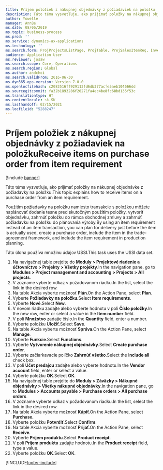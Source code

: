 ```yaml
---
title: Príjem položiek z nákupnej objednávky z požiadaviek na položku
description: Táto téma vysvetľuje, ako prijímať položky na nákupnej objednávke z požiadavky na položku.
author: Yowelle
manager: AnnBe
ms.date: 08/06/2019
ms.topic: business-process
ms.prod: ''
ms.service: dynamics-ax-applications
ms.technology: ''
ms.search.form: ProjProjectsListPage, ProjTable, ProjSalesItemReq, InventItemIdLookupSimple, PurchCreateFromSalesOrder, VendAccountItemLookup, PurchTable, PurchEditLines
audience: Application User
ms.reviewer: josaw
ms.search.scope: Core, Operations
ms.search.region: Global
ms.author: andchoi
ms.search.validFrom: 2016-06-30
ms.dyn365.ops.version: Version 7.0.0
ms.openlocfilehash: c2083516ff929113fd6db377acfe5aeb104666dd
ms.sourcegitcommit: fa32b1893286f20271fa4ec4be8fc68bd135f53c
ms.translationtype: HT
ms.contentlocale: sk-SK
ms.lasthandoff: 02/15/2021
ms.locfileid: "5288247"
---
```

# <a name="receive-items-on-purchase-order-from-item-requirement"></a><span data-ttu-id="285b0-103">Príjem položiek z nákupnej objednávky z požiadaviek na položku</span><span class="sxs-lookup"><span data-stu-id="285b0-103">Receive items on purchase order from item requirement</span></span>

[!include [banner](../../includes/banner.md)]

<span data-ttu-id="285b0-104">Táto téma vysvetľuje, ako prijímať položky na nákupnej objednávke z požiadavky na položku.</span><span class="sxs-lookup"><span data-stu-id="285b0-104">This topic explains how to receive items on a purchase order from an item requirement.</span></span>

<span data-ttu-id="285b0-105">Použitím požiadavky na položku namiesto transakcie s položkou môžete naplánovať dodanie tesne pred skutočným použitím položky, vytvoriť objednávku, zahrnúť položku do rámca obchodnej zmluvy a zahrnúť požiadavku na položku do plánovania výroby.</span><span class="sxs-lookup"><span data-stu-id="285b0-105">By using an item requirement instead of an item transaction, you can plan for delivery just before the item is actually used, create a purchase order, include the item in the trade-agreement framework, and include the item requirement in production planning.</span></span> 

<span data-ttu-id="285b0-106">Táto úloha používa množinu údajov USSI.</span><span class="sxs-lookup"><span data-stu-id="285b0-106">This task uses the USSI data set.</span></span>

1. <span data-ttu-id="285b0-107">Na navigačnej table prejdite do **Moduly > Projektové riadenie a účtovníctvo > Projekty > Všetky projekty**.</span><span class="sxs-lookup"><span data-stu-id="285b0-107">In the navigation pane, go to **Modules > Project management and accounting > Projects > All projects**.</span></span>
2. <span data-ttu-id="285b0-108">V zozname vyberte odkaz v požadovanom riadku.</span><span class="sxs-lookup"><span data-stu-id="285b0-108">In the list, select the link in the desired row.</span></span>
3. <span data-ttu-id="285b0-109">Na table Akcia vyberte možnosť **Plán**.</span><span class="sxs-lookup"><span data-stu-id="285b0-109">On the Action Pane, select **Plan**.</span></span>
4. <span data-ttu-id="285b0-110">Vyberte **Požiadavky na položku**.</span><span class="sxs-lookup"><span data-stu-id="285b0-110">Select **Item requirements**.</span></span>
5. <span data-ttu-id="285b0-111">Vyberte **Nové**.</span><span class="sxs-lookup"><span data-stu-id="285b0-111">Select **New**.</span></span>
6. <span data-ttu-id="285b0-112">V novom riadku zadajte alebo vyberte hodnotu v poli **Číslo položky**.</span><span class="sxs-lookup"><span data-stu-id="285b0-112">In the new row, enter or select a value in the **Item number** field.</span></span>
7. <span data-ttu-id="285b0-113">V poli **Množstvo** zadajte číslo.</span><span class="sxs-lookup"><span data-stu-id="285b0-113">In the **Quantity** field, enter a number.</span></span>
8. <span data-ttu-id="285b0-114">Vyberte položku **Uložiť**.</span><span class="sxs-lookup"><span data-stu-id="285b0-114">Select **Save**.</span></span>
9. <span data-ttu-id="285b0-115">Na table Akcia vyberte možnosť **Správa**.</span><span class="sxs-lookup"><span data-stu-id="285b0-115">On the Action Pane, select **Manage**.</span></span>
10. <span data-ttu-id="285b0-116">Vyberte **Funkcie**.</span><span class="sxs-lookup"><span data-stu-id="285b0-116">Select **Functions**.</span></span>
11. <span data-ttu-id="285b0-117">Vyberte **Vytvorenie nákupnej objednávky**.</span><span class="sxs-lookup"><span data-stu-id="285b0-117">Select **Create purchase order**.</span></span>
12. <span data-ttu-id="285b0-118">Vyberte začiarkavacie políčko **Zahrnúť všetko**.</span><span class="sxs-lookup"><span data-stu-id="285b0-118">Select the **Include all** check box.</span></span>
13. <span data-ttu-id="285b0-119">V poli **Účet predajcu** zadajte alebo vyberte hodnotu.</span><span class="sxs-lookup"><span data-stu-id="285b0-119">In the **Vendor account** field, enter or select a value.</span></span>
14. <span data-ttu-id="285b0-120">Vyberte položku **OK**.</span><span class="sxs-lookup"><span data-stu-id="285b0-120">Select **OK**.</span></span>
15. <span data-ttu-id="285b0-121">Na navigačnej table prejdite do **Moduly > Záväzky > Nákupné objednávky > Všetky nákupné objednávky**.</span><span class="sxs-lookup"><span data-stu-id="285b0-121">In the navigation pane, go to **Modules > Accounts payable > Purchase orders > All purchase orders**.</span></span>
16. <span data-ttu-id="285b0-122">V zozname vyberte odkaz v požadovanom riadku.</span><span class="sxs-lookup"><span data-stu-id="285b0-122">In the list, select the link in the desired row.</span></span>
17. <span data-ttu-id="285b0-123">Na table Akcia vyberte možnosť **Kúpiť**.</span><span class="sxs-lookup"><span data-stu-id="285b0-123">On the Action Pane, select **Purchase**.</span></span>
18. <span data-ttu-id="285b0-124">Vyberte položku **Potvrdiť**.</span><span class="sxs-lookup"><span data-stu-id="285b0-124">Select **Confirm**.</span></span>
19. <span data-ttu-id="285b0-125">Na table Akcia vyberte možnosť **Prijať**.</span><span class="sxs-lookup"><span data-stu-id="285b0-125">On the Action Pane, select **Receive**.</span></span>
20. <span data-ttu-id="285b0-126">Vyberte **Príjem produktu**.</span><span class="sxs-lookup"><span data-stu-id="285b0-126">Select **Product receipt**.</span></span>
21. <span data-ttu-id="285b0-127">V poli **Príjem produktu** zadajte hodnotu.</span><span class="sxs-lookup"><span data-stu-id="285b0-127">In the **Product receipt** field, type a value.</span></span>
22. <span data-ttu-id="285b0-128">Vyberte položku **OK**.</span><span class="sxs-lookup"><span data-stu-id="285b0-128">Select **OK**.</span></span>



[!INCLUDE[footer-include](../../includes/footer-banner.md)]